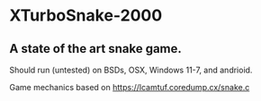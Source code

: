# XTurboSnake-2000

## A state of the art snake game.

Should run (untested) on BSDs, OSX, Windows 11-7, and andrioid.

Game mechanics based on https://lcamtuf.coredump.cx/snake.c
